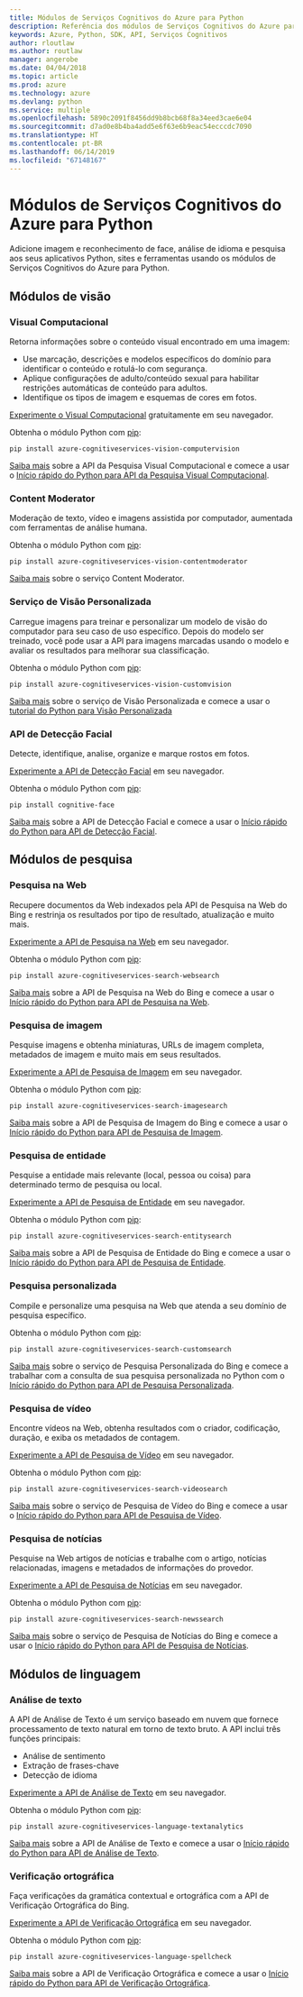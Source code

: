 ```yaml
---
title: Módulos de Serviços Cognitivos do Azure para Python
description: Referência dos módulos de Serviços Cognitivos do Azure para Python
keywords: Azure, Python, SDK, API, Serviços Cognitivos
author: rloutlaw
ms.author: routlaw
manager: angerobe
ms.date: 04/04/2018
ms.topic: article
ms.prod: azure
ms.technology: azure
ms.devlang: python
ms.service: multiple
ms.openlocfilehash: 5890c2091f8456dd9b8bcb68f8a34eed3cae6e04
ms.sourcegitcommit: d7ad0e8b4ba4add5e6f63e6b9eac54ecccdc7090
ms.translationtype: HT
ms.contentlocale: pt-BR
ms.lasthandoff: 06/14/2019
ms.locfileid: "67148167"
---
```

# <a name="azure-cognitive-services-modules-for-python"></a>Módulos de Serviços Cognitivos do Azure para Python

Adicione imagem e reconhecimento de face, análise de idioma e pesquisa aos seus aplicativos Python, sites e ferramentas usando os módulos de Serviços Cognitivos do Azure para Python.

## <a name="vision-modules"></a>Módulos de visão

### <a name="computer-vision"></a>Visual Computacional 

Retorna informações sobre o conteúdo visual encontrado em uma imagem:

- Use marcação, descrições e modelos específicos do domínio para identificar o conteúdo e rotulá-lo com segurança.
- Aplique configurações de adulto/conteúdo sexual para habilitar restrições automáticas de conteúdo para adultos.
- Identifique os tipos de imagem e esquemas de cores em fotos.

[Experimente o Visual Computacional](https://azure.microsoft.com/en-us/services/cognitive-services/computer-vision/) gratuitamente em seu navegador.

Obtenha o módulo Python com [pip](https://pip.pypa.io/en/stable/quickstart/):

```
pip install azure-cognitiveservices-vision-computervision
```

[Saiba mais](/azure/cognitive-services/computer-vision/home) sobre a API da Pesquisa Visual Computacional e comece a usar o [Início rápido do Python para API da Pesquisa Visual Computacional](/azure/cognitive-services/computer-vision/quickstarts/python).

### <a name="content-moderator"></a>Content Moderator

Moderação de texto, vídeo e imagens assistida por computador, aumentada com ferramentas de análise humana.

Obtenha o módulo Python com [pip](https://pip.pypa.io/en/stable/quickstart/):

```
pip install azure-cognitiveservices-vision-contentmoderator
```

[Saiba mais](/azure/cognitive-services/content-moderator/overview) sobre o serviço Content Moderator.

### <a name="custom-vision-service"></a>Serviço de Visão Personalizada

Carregue imagens para treinar e personalizar um modelo de visão do computador para seu caso de uso específico. Depois do modelo ser treinado, você pode usar a API para imagens marcadas usando o modelo e avaliar os resultados para melhorar sua classificação.

Obtenha o módulo Python com [pip](https://pip.pypa.io/en/stable/quickstart/):

```
pip install azure-cognitiveservices-vision-customvision
```

[Saiba mais](/azure/cognitive-services/Custom-Vision-Service/home) sobre o serviço de Visão Personalizada e comece a usar o [tutorial do Python para Visão Personalizada](/azure/cognitive-services/Custom-Vision-Service/python-tutorial)

### <a name="face-api"></a>API de Detecção Facial

Detecte, identifique, analise, organize e marque rostos em fotos. 

[Experimente a API de Detecção Facial](https://azure.microsoft.com/en-us/services/cognitive-services/face/) em seu navegador.

Obtenha o módulo Python com [pip](https://pip.pypa.io/en/stable/quickstart/):

```
pip install cognitive-face
```

[Saiba mais](/azure/cognitive-services/face/overview) sobre a API de Detecção Facial e comece a usar o [Início rápido do Python para API de Detecção Facial](/azure/cognitive-services/Face/Tutorials/FaceAPIinPythonTutorial).

## <a name="search-modules"></a>Módulos de pesquisa

### <a name="web-search"></a>Pesquisa na Web

Recupere documentos da Web indexados pela API de Pesquisa na Web do Bing e restrinja os resultados por tipo de resultado, atualização e muito mais. 

[Experimente a API de Pesquisa na Web](https://azure.microsoft.com/en-us/services/cognitive-services/bing-web-search-api/) em seu navegador.

Obtenha o módulo Python com [pip](https://pip.pypa.io/en/stable/quickstart/):

```
pip install azure-cognitiveservices-search-websearch
```

[Saiba mais](/azure/cognitive-services/bing-web-search/overview) sobre a API de Pesquisa na Web do Bing e comece a usar o [Início rápido do Python para API de Pesquisa na Web](/azure/cognitive-services/bing-web-search/quickstarts/python).

### <a name="image-search"></a>Pesquisa de imagem

Pesquise imagens e obtenha miniaturas, URLs de imagem completa, metadados de imagem e muito mais em seus resultados.

[Experimente a API de Pesquisa de Imagem](https://azure.microsoft.com/en-us/services/cognitive-services/bing-image-search-api/) em seu navegador.

Obtenha o módulo Python com [pip](https://pip.pypa.io/en/stable/quickstart/):

```
pip install azure-cognitiveservices-search-imagesearch
```

[Saiba mais](/azure/cognitive-services/bing-image-search/overview) sobre a API de Pesquisa de Imagem do Bing e comece a usar o [Início rápido do Python para API de Pesquisa de Imagem](/azure/cognitive-services/bing-image-search/quickstarts/python).


### <a name="entity-search"></a>Pesquisa de entidade

Pesquise a entidade mais relevante (local, pessoa ou coisa) para determinado termo de pesquisa ou local.

[Experimente a API de Pesquisa de Entidade](https://azure.microsoft.com/services/cognitive-services/bing-entity-search-api/) em seu navegador.

Obtenha o módulo Python com [pip](https://pip.pypa.io/en/stable/quickstart/):

```
pip install azure-cognitiveservices-search-entitysearch
```

[Saiba mais](/azure/cognitive-services/bing-entities-search/search-the-web) sobre a API de Pesquisa de Entidade do Bing e comece a usar o [Início rápido do Python para API de Pesquisa de Entidade](/azure/cognitive-services/bing-entities-search/quickstarts/python).

### <a name="custom-search"></a>Pesquisa personalizada

Compile e personalize uma pesquisa na Web que atenda a seu domínio de pesquisa específico.

Obtenha o módulo Python com [pip](https://pip.pypa.io/en/stable/quickstart/):

```
pip install azure-cognitiveservices-search-customsearch
```

[Saiba mais](/azure/cognitive-services/bing-custom-search/) sobre o serviço de Pesquisa Personalizada do Bing e comece a trabalhar com a consulta de sua pesquisa personalizada no Python com o [Início rápido do Python para API de Pesquisa Personalizada](/azure/cognitive-services/bing-custom-search/call-endpoint-python).

### <a name="video-search"></a>Pesquisa de vídeo

Encontre vídeos na Web, obtenha resultados com o criador, codificação, duração, e exiba os metadados de contagem.

[Experimente a API de Pesquisa de Vídeo](https://azure.microsoft.com/services/cognitive-services/bing-video-search-api/) em seu navegador.

Obtenha o módulo Python com [pip](https://pip.pypa.io/en/stable/quickstart/):

```
pip install azure-cognitiveservices-search-videosearch
```

[Saiba mais](/azure/cognitive-services/bing-video-search/search-the-web) sobre o serviço de Pesquisa de Vídeo do Bing e comece a usar o [Início rápido do Python para API de Pesquisa de Vídeo](/azure/cognitive-services/bing-video-search/python).


### <a name="news-search"></a>Pesquisa de notícias

Pesquise na Web artigos de notícias e trabalhe com o artigo, notícias relacionadas, imagens e metadados de informações do provedor.

[Experimente a API de Pesquisa de Notícias](https://azure.microsoft.com/services/cognitive-services/bing-news-search-api/) em seu navegador.

Obtenha o módulo Python com [pip](https://pip.pypa.io/en/stable/quickstart/):

```
pip install azure-cognitiveservices-search-newssearch
```

[Saiba mais](/azure/cognitive-services/bing-news-search/search-the-web) sobre o serviço de Pesquisa de Notícias do Bing e comece a usar o [Início rápido do Python para API de Pesquisa de Notícias](//azure/cognitive-services/bing-news-search/python).


## <a name="language-modules"></a>Módulos de linguagem

### <a name="text-analytics"></a>Análise de texto 

A API de Análise de Texto é um serviço baseado em nuvem que fornece processamento de texto natural em torno de texto bruto. A API inclui três funções principais:

- Análise de sentimento
- Extração de frases-chave
- Detecção de idioma

[Experimente a API de Análise de Texto](https://azure.microsoft.com/en-us/services/cognitive-services/text-analytics/) em seu navegador.

Obtenha o módulo Python com [pip](https://pip.pypa.io/en/stable/quickstart/):

```
pip install azure-cognitiveservices-language-textanalytics
```

[Saiba mais](/azure/cognitive-services/text-analytics/overview) sobre a API de Análise de Texto e comece a usar o [Início rápido do Python para API de Análise de Texto](/azure/cognitive-services/text-analytics/quickstarts/python).


### <a name="spell-check"></a>Verificação ortográfica

Faça verificações da gramática contextual e ortográfica com a API de Verificação Ortográfica do Bing.

[Experimente a API de Verificação Ortográfica](https://azure.microsoft.com/en-us/services/cognitive-services/spell-check/) em seu navegador.

Obtenha o módulo Python com [pip](https://pip.pypa.io/en/stable/quickstart/):

```
pip install azure-cognitiveservices-language-spellcheck
```

[Saiba mais](/azure/cognitive-services/bing-spell-check/proof-text) sobre a API de Verificação Ortográfica e comece a usar o [Início rápido do Python para API de Verificação Ortográfica](/azure/cognitive-services/bing-spell-check/quickstarts/python).
